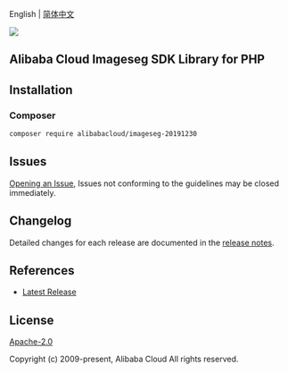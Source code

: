 English | [简体中文](README-CN.md)

![](https://aliyunsdk-pages.alicdn.com/icons/AlibabaCloud.svg)

## Alibaba Cloud Imageseg SDK Library for PHP

## Installation

### Composer

```bash
composer require alibabacloud/imageseg-20191230
```

## Issues

[Opening an Issue](https://github.com/aliyun/alibabacloud-sdk/issues/new), Issues not conforming to the guidelines may be closed immediately.

## Changelog

Detailed changes for each release are documented in the [release notes](./ChangeLog.txt).

## References

* [Latest Release](https://github.com/aliyun/alibabacloud-sdk)

## License

[Apache-2.0](http://www.apache.org/licenses/LICENSE-2.0)

Copyright (c) 2009-present, Alibaba Cloud All rights reserved.
